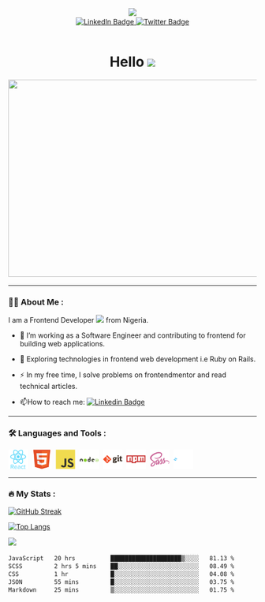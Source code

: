 <div id="header" align="center">
  <img src="https://media.giphy.com/media/3o7qE1YN7aBOFPRw8E/giphy.gif" width="100"/>
</div>

<div id="badges" align="center">
  <a href="https://www.linkedin.com/in/obiora-emmanuel-b4935616a/">
    <img src="https://img.shields.io/badge/LinkedIn-blue?style=for-the-badge&logo=linkedin&logoColor=white" alt="LinkedIn Badge"/>
  </a>
  <a href="https://twitter.com/Miroclesdgenius">
    <img src="https://img.shields.io/badge/Twitter-blue?style=for-the-badge&logo=twitter&logoColor=white" alt="Twitter Badge"/>
  </a>
</div>

<div id="views" align="center">
  <img src="https://komarev.com/ghpvc/?username=Emmanuel-obiora&style=flat-square&color=blue" alt=""/>
</div>

<h1 align="center">
  Hello
  <img src="https://media.giphy.com/media/hvRJCLFzcasrR4ia7z/giphy.gif" width="30px"/>
</h1> 

<div align="center">
  <img src="https://media.giphy.com/media/3oKIPEqDGUULpEU0aQ/giphy.gif" width="600" height="400"/>
</div>

---

### :man_technologist: About Me :

I am a Frontend Developer <img src="https://media.giphy.com/media/WUlplcMpOCEmTGBtBW/giphy.gif" width="30"> from Nigeria.

- :telescope: I’m working as a Software Engineer and contributing to frontend for building web applications.

- :seedling: Exploring technologies in frontend web development i.e Ruby on Rails.

- :zap: In my free time, I solve problems on frontendmentor and read technical articles.

- :mailbox:How to reach me: [![Linkedin Badge](https://img.shields.io/badge/LinkedIn-blue?style=for-the-badge&logo=linkedin&logoColor=white)](https://www.linkedin.com/in/obiora-emmanuel-b4935616a/)

---

### :hammer_and_wrench: Languages and Tools :

<div>
  <img src="https://github.com/devicons/devicon/blob/master/icons/react/react-original-wordmark.svg" title="React" alt="React" width="40" height="40"/>&nbsp;
  <img src="https://github.com/devicons/devicon/blob/master/icons/html5/html5-original.svg" title="HTML5" alt="HTML" width="40" height="40"/>&nbsp;
  <img src="https://github.com/devicons/devicon/blob/master/icons/javascript/javascript-original.svg" title="JavaScript" alt="JavaScript" width="40"                     height="40"/>&nbsp;
  <img src="https://github.com/devicons/devicon/blob/master/icons/nodejs/nodejs-original-wordmark.svg" title="NodeJS" alt="NodeJS" width="40" height="40"/>&nbsp;
  <img src="https://github.com/devicons/devicon/blob/master/icons/git/git-original-wordmark.svg" title="Git" **alt="Git" width="40" height="40"/>&nbsp;
  <img src="https://github.com/devicons/devicon/blob/master/icons/npm/npm-original-wordmark.svg" title="npm" **alt="npm" width="40" height="40"/>&nbsp;
  <img src="https://github.com/devicons/devicon/blob/master/icons/sass/sass-original.svg" title="SASS" **alt="SASS" width="40" height="40"/>&nbsp;
  <img src="https://github.com/devicons/devicon/blob/master/icons/tailwindcss/tailwindcss-original-wordmark.svg" title="Tailwindcss" **alt="Tailwindcss" width="40" height="40"/>&nbsp;
</div>

---

### :fire: My Stats :

[![GitHub Streak](http://github-readme-streak-stats.herokuapp.com?user=Emmanuel-obiora&theme=dark&background=000000)](https://git.io/streak-stats)

[![Top Langs](https://github-readme-stats.vercel.app/api/top-langs/?username=Emmanuel-obiora&layout=compact&theme=vision-friendly-dark)](https://github.com/anuraghazra/github-readme-stats)

<img height="180em" src="https://github-readme-stats.vercel.app/api?username=Emmanuel-obiora&show_icons=true&hide_border=true&&count_private=true&include_all_commits=true" />

<!--START_SECTION:waka-->

```text
JavaScript   20 hrs          ████████████████████▒░░░░   81.13 %
SCSS         2 hrs 5 mins    ██░░░░░░░░░░░░░░░░░░░░░░░   08.49 %
CSS          1 hr            █░░░░░░░░░░░░░░░░░░░░░░░░   04.08 %
JSON         55 mins         █░░░░░░░░░░░░░░░░░░░░░░░░   03.75 %
Markdown     25 mins         ▒░░░░░░░░░░░░░░░░░░░░░░░░   01.75 %
```

<!--END_SECTION:waka-->
